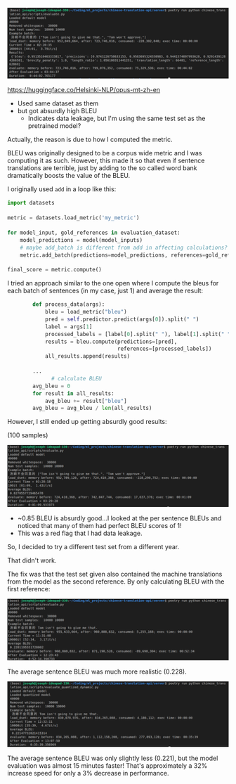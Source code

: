 ![](images/eval_reg.png)

https://huggingface.co/Helsinki-NLP/opus-mt-zh-en

- Used same dataset as them
- but got absurdly high BLEU
  - Indicates data leakage, but I'm using the same test set as the pretrained model?

Actually, the reason is due to how I computed the metric.

BLEU was originally designed to be a corpus wide metric and I was computing it as such. However, this made it so that even if sentence translations are terrible, just by adding to the so called word bank dramatically boosts the value of the BLEU.

I originally used `add` in a loop like this:

```python
import datasets

metric = datasets.load_metric('my_metric')

for model_input, gold_references in evaluation_dataset:
    model_predictions = model(model_inputs)
    # maybe add_batch is different from add in affecting calculations?
    metric.add_batch(predictions=model_predictions, references=gold_references)

final_score = metric.compute()
```

I tried an approach similar to the one open where I compute the bleus for each batch of sentences (in my case, just 1) and average the result:

```python
        def process_data(args):
            bleu = load_metric("bleu")
            pred = self.predictor.predict(args[0]).split(" ")
            label = args[1]
            processed_labels = [label[0].split(" "), label[1].split(" ")]
            results = bleu.compute(predictions=[pred],
                                   references=[processed_labels])
            all_results.append(results)

        ...
              # calculate BLEU
        avg_bleu = 0
        for result in all_results:
            avg_bleu += result["bleu"]
        avg_bleu = avg_bleu / len(all_results)

```

However, I still ended up getting absurdly good results:

(100 samples)

![](images/bleu_sentence_to_sentence.png)

- ~0.85 BLEU is absurdly good...I looked at the per sentence BLEUs and noticed that many of them had perfect BLEU scores of 1!
- This was a red flag that I had data leakage.

So, I decided to try a different test set from a different year.

That didn't work.

The fix was that the test set given also contained the machine translations from the model as the second reference. By only calculating BLEU with the first reference:

![](images/reg_bleu.png)

The average sentence BLEU was much more realistic (0.228).

![](images/quantized_bleu.png)

The average sentence BLEU was only slightly less (0.221), but the model evaluation was almost 15 minutes faster! That's approximately a 32% increase speed for only a 3% decrease in performance.
